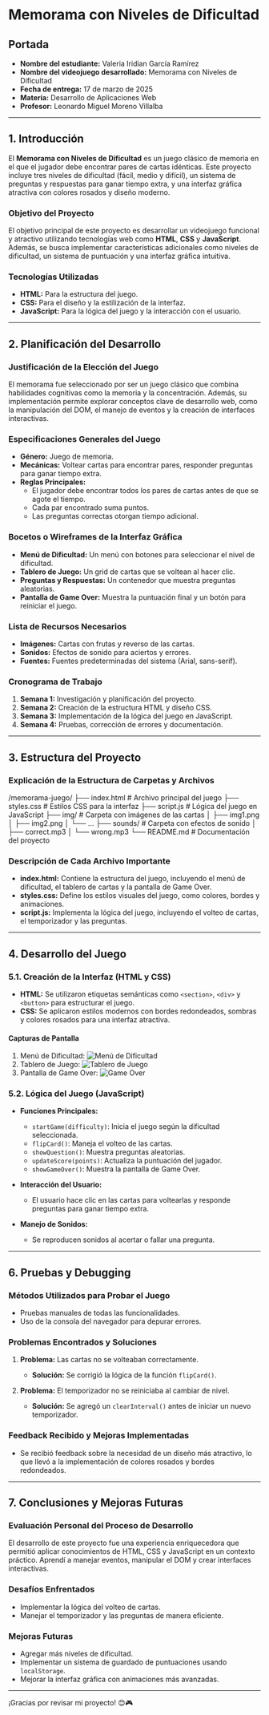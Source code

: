 # Memorama con Niveles de Dificultad

## Portada
- **Nombre del estudiante:** Valeria Iridian García Ramírez  
- **Nombre del videojuego desarrollado:** Memorama con Niveles de Dificultad  
- **Fecha de entrega:** 17 de marzo de 2025  
- **Materia:** Desarrollo de Aplicaciones Web  
- **Profesor:** Leonardo Miguel Moreno Villalba  

---

## 1. Introducción
El **Memorama con Niveles de Dificultad** es un juego clásico de memoria en el que el jugador debe encontrar pares de cartas idénticas. Este proyecto incluye tres niveles de dificultad (fácil, medio y difícil), un sistema de preguntas y respuestas para ganar tiempo extra, y una interfaz gráfica atractiva con colores rosados y diseño moderno.

### Objetivo del Proyecto
El objetivo principal de este proyecto es desarrollar un videojuego funcional y atractivo utilizando tecnologías web como **HTML**, **CSS** y **JavaScript**. Además, se busca implementar características adicionales como niveles de dificultad, un sistema de puntuación y una interfaz gráfica intuitiva.

### Tecnologías Utilizadas
- **HTML:** Para la estructura del juego.
- **CSS:** Para el diseño y la estilización de la interfaz.
- **JavaScript:** Para la lógica del juego y la interacción con el usuario.

---

## 2. Planificación del Desarrollo

### Justificación de la Elección del Juego
El memorama fue seleccionado por ser un juego clásico que combina habilidades cognitivas como la memoria y la concentración. Además, su implementación permite explorar conceptos clave de desarrollo web, como la manipulación del DOM, el manejo de eventos y la creación de interfaces interactivas.

### Especificaciones Generales del Juego
- **Género:** Juego de memoria.
- **Mecánicas:** Voltear cartas para encontrar pares, responder preguntas para ganar tiempo extra.
- **Reglas Principales:**
  - El jugador debe encontrar todos los pares de cartas antes de que se agote el tiempo.
  - Cada par encontrado suma puntos.
  - Las preguntas correctas otorgan tiempo adicional.

### Bocetos o Wireframes de la Interfaz Gráfica
- **Menú de Dificultad:** Un menú con botones para seleccionar el nivel de dificultad.
- **Tablero de Juego:** Un grid de cartas que se voltean al hacer clic.
- **Preguntas y Respuestas:** Un contenedor que muestra preguntas aleatorias.
- **Pantalla de Game Over:** Muestra la puntuación final y un botón para reiniciar el juego.

### Lista de Recursos Necesarios
- **Imágenes:** Cartas con frutas y reverso de las cartas.
- **Sonidos:** Efectos de sonido para aciertos y errores.
- **Fuentes:** Fuentes predeterminadas del sistema (Arial, sans-serif).

### Cronograma de Trabajo
1. **Semana 1:** Investigación y planificación del proyecto.
2. **Semana 2:** Creación de la estructura HTML y diseño CSS.
3. **Semana 3:** Implementación de la lógica del juego en JavaScript.
4. **Semana 4:** Pruebas, corrección de errores y documentación.

---

## 3. Estructura del Proyecto

### Explicación de la Estructura de Carpetas y Archivos

/memorama-juego/
├── index.html # Archivo principal del juego
├── styles.css # Estilos CSS para la interfaz
├── script.js # Lógica del juego en JavaScript
├── img/ # Carpeta con imágenes de las cartas
│ ├── img1.png
│ ├── img2.png
│ └── ...
├── sounds/ # Carpeta con efectos de sonido
│ ├── correct.mp3
│ └── wrong.mp3
└── README.md # Documentación del proyecto


### Descripción de Cada Archivo Importante
- **index.html:** Contiene la estructura del juego, incluyendo el menú de dificultad, el tablero de cartas y la pantalla de Game Over.
- **styles.css:** Define los estilos visuales del juego, como colores, bordes y animaciones.
- **script.js:** Implementa la lógica del juego, incluyendo el volteo de cartas, el temporizador y las preguntas.

---

## 4. Desarrollo del Juego

### 5.1. Creación de la Interfaz (HTML y CSS)
- **HTML:** Se utilizaron etiquetas semánticas como `<section>`, `<div>` y `<button>` para estructurar el juego.
- **CSS:** Se aplicaron estilos modernos con bordes redondeados, sombras y colores rosados para una interfaz atractiva.

#### Capturas de Pantalla
1. Menú de Dificultad:
   ![Menú de Dificultad](img/menu.png)
2. Tablero de Juego:
   ![Tablero de Juego](img/tablero.png)
3. Pantalla de Game Over:
   ![Game Over](img/game-over.png)

### 5.2. Lógica del Juego (JavaScript)
- **Funciones Principales:**
  - `startGame(difficulty)`: Inicia el juego según la dificultad seleccionada.
  - `flipCard()`: Maneja el volteo de las cartas.
  - `showQuestion()`: Muestra preguntas aleatorias.
  - `updateScore(points)`: Actualiza la puntuación del jugador.
  - `showGameOver()`: Muestra la pantalla de Game Over.

- **Interacción del Usuario:**
  - El usuario hace clic en las cartas para voltearlas y responde preguntas para ganar tiempo extra.

- **Manejo de Sonidos:**
  - Se reproducen sonidos al acertar o fallar una pregunta.

---

## 6. Pruebas y Debugging

### Métodos Utilizados para Probar el Juego
- Pruebas manuales de todas las funcionalidades.
- Uso de la consola del navegador para depurar errores.

### Problemas Encontrados y Soluciones
1. **Problema:** Las cartas no se volteaban correctamente.
   - **Solución:** Se corrigió la lógica de la función `flipCard()`.

2. **Problema:** El temporizador no se reiniciaba al cambiar de nivel.
   - **Solución:** Se agregó un `clearInterval()` antes de iniciar un nuevo temporizador.

### Feedback Recibido y Mejoras Implementadas
- Se recibió feedback sobre la necesidad de un diseño más atractivo, lo que llevó a la implementación de colores rosados y bordes redondeados.

---

## 7. Conclusiones y Mejoras Futuras

### Evaluación Personal del Proceso de Desarrollo
El desarrollo de este proyecto fue una experiencia enriquecedora que permitió aplicar conocimientos de HTML, CSS y JavaScript en un contexto práctico. Aprendí a manejar eventos, manipular el DOM y crear interfaces interactivas.

### Desafíos Enfrentados
- Implementar la lógica del volteo de cartas.
- Manejar el temporizador y las preguntas de manera eficiente.

### Mejoras Futuras
- Agregar más niveles de dificultad.
- Implementar un sistema de guardado de puntuaciones usando `localStorage`.
- Mejorar la interfaz gráfica con animaciones más avanzadas.

---

¡Gracias por revisar mi proyecto! 😊🎮